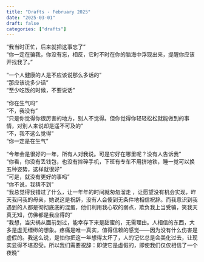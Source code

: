 ```yaml
---
title: "Drafts - February 2025"
date: "2025-03-01"
draft: false
categories: ["drafts"]
---
```

“我当时正忙，后来就把这事忘了”  
“你一定在骗我，你没有忘，相反，它时不时在你的脑海中浮现出来，提醒你应该开找我了。”

“一个人健康的人是不应该说那么多话的”  
“那应该说多少话”  
“至少吃饭的时候，不要说话” 

“你在生气吗”  
“不，我没有”  
“只是你觉得你很厉害的地方，别人不觉得。但你觉得你轻轻松松就能做到的事情，对别人来说却是遥不可及的”  
“不，我不这么觉得”  
“你一定是在生气”

“今年会是很好的一年，所有人对我说。可是它好在哪里呢？没有人告诉我”  
“你看，你没有丢钱包，也没有摔碎手机，下班有专车不用挤地铁，睡一觉可以换五种姿势，这样就很好”  
“可是，就没有更好的事吗”  
“你不说，我猜不到”  
“我总觉得我错过了什么，让一年年的时间就匆匆溜走 ，让愿望没有机会实现，昨天我问我的母亲，她说这是祝辞，没有人会傻到无条件地相信祝辞。而我意识到我遇到的人都是彻彻底底的混蛋，他们利用我心软的弱点，欺负我上当受骗，笑我天真无知，仿佛都是我应得的”  
“我想，当灾祸从面前划过，能幸存下来是甜蜜的，无需理由。人相信的东西，大多是虚无缥缈的想象。疼痛是唯一真实，值得信赖的感觉——因为没有什么伤害是虚假的。我这么说，是怕你把这一年想得太坏了，人的记忆总是会美化过去，让现实显得不堪忍受。所以我们需要祝辞：即使它是虚假的，即使我们仅仅相信了一个夜晚”  
